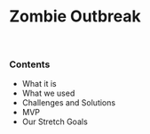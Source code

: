 <h1>Zombie Outbreak</h1>
<br />
<h3>Contents</h3>
<ul>
	<li>What it is</li>
	<li>What we used</li>
	<li>Challenges and Solutions</li>
	<li>MVP</li>
	<li>Our Stretch Goals</li>
</ul>